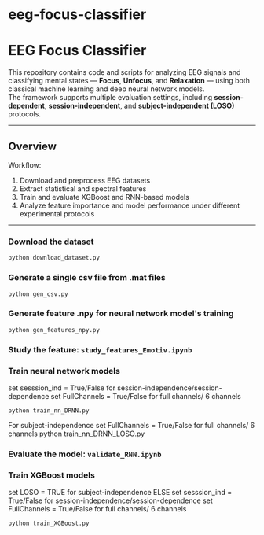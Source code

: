 # eeg-focus-classifier

# EEG Focus Classifier

This repository contains code and scripts for analyzing EEG signals and classifying mental states — **Focus**, **Unfocus**, and **Relaxation** — using both classical machine learning and deep neural network models.  
The framework supports multiple evaluation settings, including **session-dependent**, **session-independent**, and **subject-independent (LOSO)** protocols.

---

## Overview

Workflow:

1. Download and preprocess EEG datasets  
2. Extract statistical and spectral features  
3. Train and evaluate XGBoost and RNN-based models  
4. Analyze feature importance and model performance under different experimental protocols

---

### Download the dataset
```
python download_dataset.py
```

### Generate a single csv file from .mat files
```
python gen_csv.py
```

### Generate feature .npy for neural network model's training
```
python gen_features_npy.py
```

### Study the feature: `study_features_Emotiv.ipynb`


### Train neural network models
set sesssion_ind = True/False for session-independence/session-dependence 
set FullChannels = True/False for full channels/ 6 channels
```
python train_nn_DRNN.py
```
For subject-independence
set FullChannels = True/False for full channels/ 6 channels
python train_nn_DRNN_LOSO.py

### Evaluate the model: `validate_RNN.ipynb`

### Train XGBoost models
set LOSO = TRUE for subject-independence ELSE
    set sesssion_ind = True/False for session-independence/session-dependence 
    set FullChannels = True/False for full channels/ 6 channels
```    
python train_XGBoost.py
```



     

